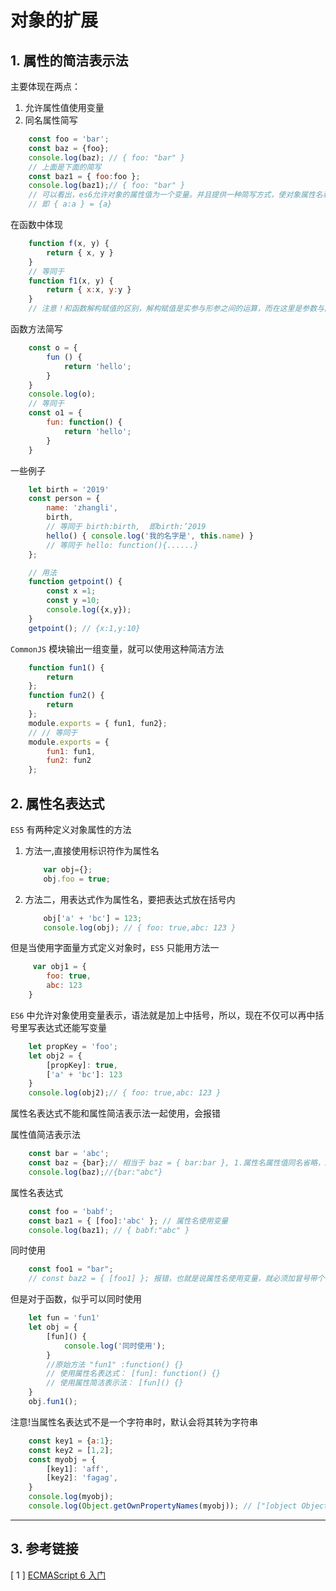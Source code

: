 # 对象的扩展

## 1. 属性的简洁表示法

主要体现在两点：

1. 允许属性值使用变量
2. 同名属性简写

```js
    const foo = 'bar';
    const baz = {foo};
    console.log(baz); // { foo: "bar" }
    // 上面是下面的简写
    const baz1 = { foo:foo };
    console.log(baz1);// { foo: "bar" }
    // 可以看出，es6允许对象的属性值为一个变量。并且提供一种简写方式，使对象属性名和属性值相同的可以简写为只写属性名
    // 即 { a:a } = {a}
```

在函数中体现

```js
    function f(x, y) {
        return { x, y }
    }
    // 等同于
    function f1(x, y) {
        return { x:x, y:y }
    }
    // 注意！和函数解构赋值的区别，解构赋值是实参与形参之间的运算，而在这里是参数与函数内参数的关系
```

函数方法简写

```js
    const o = {
        fun () {
            return 'hello';
        }
    }
    console.log(o);
    // 等同于
    const o1 = {
        fun: function() {
            return 'hello';
        }
    }
```

一些例子

```js
    let birth = '2019'
    const person = {
        name: 'zhangli',
        birth,
        // 等同于 birth:birth,  即birth:’2019
        hello() { console.log('我的名字是', this.name) }
        // 等同于 hello: function(){......}
    };

    // 用法
    function getpoint() {
        const x =1;
        const y =10;
        console.log({x,y});
    }
    getpoint(); // {x:1,y:10}
```

`CommonJS` 模块输出一组变量，就可以使用这种简洁方法

```js
    function fun1() {
        return
    };
    function fun2() {
        return
    };
    module.exports = { fun1, fun2};
    // // 等同于
    module.exports = {
        fun1: fun1,
        fun2: fun2
    };
```

## 2. 属性名表达式

`ES5` 有两种定义对象属性的方法

1. 方法一,直接使用标识符作为属性名

    ```js
        var obj={};
        obj.foo = true;
    ```

2. 方法二，用表达式作为属性名，要把表达式放在括号内

    ```js
        obj['a' + 'bc'] = 123;
        console.log(obj); // { foo: true,abc: 123 }
    ```

但是当使用字面量方式定义对象时，`ES5` 只能用方法一

```js
     var obj1 = {
        foo: true,
        abc: 123
    }
```

`ES6` 中允许对象使用变量表示，语法就是加上中括号，所以，现在不仅可以再中括号里写表达式还能写变量

```js
    let propKey = 'foo';
    let obj2 = {
        [propKey]: true,
        ['a' + 'bc']: 123
    }
    console.log(obj2);// { foo: true,abc: 123 }
```

属性名表达式不能和属性简洁表示法一起使用，会报错

属性值简洁表示法

```js
    const bar = 'abc';
    const baz = {bar};// 相当于 baz = { bar:bar }, 1.属性名属性值同名省略，2.属性值可以使用变量,这两个条件要同时成立
    console.log(baz);//{bar:"abc"}
```

属性名表达式

```js
    const foo = 'babf';
    const baz1 = { [foo]:'abc' }; // 属性名使用变量
    console.log(baz1); // { babf:"abc" }
```

同时使用

```js
    const foo1 = "bar";
    // const baz2 = { [foo1] }; 报错，也就是说属性名使用变量，就必须加冒号带个值
```

但是对于函数，似乎可以同时使用

```js
    let fun = 'fun1'
    let obj = {
        [fun]() {
            console.log('同时使用');
        }
        //原始方法 "fun1" :function() {}
        // 使用属性名表达式： [fun]: function() {}
        // 使用属性简洁表示法： [fun]() {}
    }
    obj.fun1();
```

注意!当属性名表达式不是一个字符串时，默认会将其转为字符串

```js
    const key1 = {a:1};
    const key2 = [1,2];
    const myobj = {
        [key1]: 'aff',
        [key2]: 'fagag',
    }
    console.log(myobj);
    console.log(Object.getOwnPropertyNames(myobj)); // ["[object Object]", "1,2"]
```

---

## 3. 参考链接

[ 1 ] [ECMAScript 6 入门](http://es6.ruanyifeng.com/#docs/object)